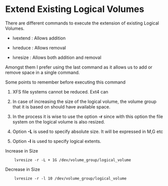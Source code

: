 # Extend Existing Logical Volumes


There are different commands to execute the extension of existing Logical Volumes.

- lvextend : Allows addition

- lvreduce : Allows removal

- lvresize : Allows both addition and removal

Amongst them I prefer using the last command as it allows us to add or remove space in a single command.

Some points to remember before executing this command 

1. XFS file systems cannot be reduced. Ext4 can

2. In case of increasing the size of the logical volume, the volume group that it is based on should have available space.

3. In the process it is wise to use the option **-r** since with this option the file system on the logical volume is also resized.

4. Option **-L** is used to specify absolute size. It will be expressed in M,G etc

5. Option **-l** is used to specify logical extents.


Increase in Size

		lvresize -r -L + 1G /dev/volume_group/logical_volume

Decrease in Size

		lvresize -r -l 10 /dev/volume_group/logical_volume


